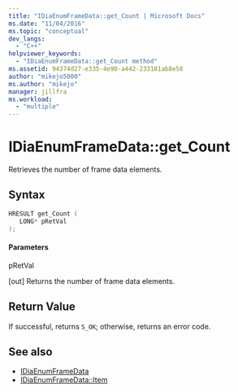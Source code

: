 ```yaml
---
title: "IDiaEnumFrameData::get_Count | Microsoft Docs"
ms.date: "11/04/2016"
ms.topic: "conceptual"
dev_langs:
  - "C++"
helpviewer_keywords:
  - "IDiaEnumFrameData::get_Count method"
ms.assetid: 94374d27-e335-4e90-a442-233181ab8e58
author: "mikejo5000"
ms.author: "mikejo"
manager: jillfra
ms.workload:
  - "multiple"
---
```

# IDiaEnumFrameData::get_Count
Retrieves the number of frame data elements.

## Syntax

```C++
HRESULT get_Count ( 
   LONG* pRetVal
);
```

#### Parameters
 pRetVal

[out] Returns the number of frame data elements.

## Return Value
 If successful, returns `S_OK`; otherwise, returns an error code.

## See also
- [IDiaEnumFrameData](../../debugger/debug-interface-access/idiaenumframedata.md)
- [IDiaEnumFrameData::Item](../../debugger/debug-interface-access/idiaenumframedata-item.md)